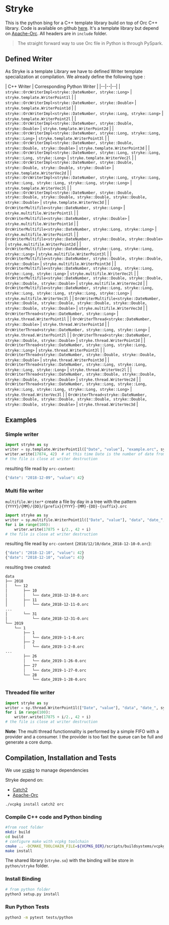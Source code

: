 # Stryke

This is the python bing for a C++ template library build on top of Orc C++ library. Code is available on github [here](https://github.com/edmBernard/Stryke). It's a template library but depend on [Apache-Orc](https://orc.apache.org/). All headers are in `include` folder.

> The straight forward way to use Orc file in Python is through PySpark.

## Defined Writer

As Stryke is a template Library we have to defined Writer template specialization at compilation. We already define the following type :

| C++ Writer | Corresponding Python Writer |
|--|--|--|
| `stryke::OrcWriterImpl<stryke::DateNumber, stryke::Long>` | `stryke.template.WriterPoint1l` |
| `stryke::OrcWriterImpl<stryke::DateNumber, stryke::Double>` | `stryke.template.WriterPoint1d` |
| `stryke::OrcWriterImpl<stryke::DateNumber, stryke::Long, stryke::Long>` | `stryke.template.WriterPoint2l` |
| `stryke::OrcWriterImpl<stryke::DateNumber, stryke::Double, stryke::Double>` | `stryke.template.WriterPoint2d` |
| `stryke::OrcWriterImpl<stryke::DateNumber, stryke::Long, stryke::Long, stryke::Long>` | `stryke.template.WriterPoint3l` |
| `stryke::OrcWriterImpl<stryke::DateNumber, stryke::Double, stryke::Double, stryke::Double>` | `stryke.template.WriterPoint3d` |
| `stryke::OrcWriterImpl<stryke::DateNumber, stryke::Long, stryke::Long, stryke::Long, stryke::Long>` | `stryke.template.WriterVec2l` |
| `stryke::OrcWriterImpl<stryke::DateNumber, stryke::Double, stryke::Double, stryke::Double, stryke::Double>` | `stryke.template.WriterVec2d` |
| `stryke::OrcWriterImpl<stryke::DateNumber, stryke::Long, stryke::Long, stryke::Long, stryke::Long, stryke::Long, stryke::Long>` | `stryke.template.WriterVec3l` |
| `stryke::OrcWriterImpl<stryke::DateNumber, stryke::Double, stryke::Double, stryke::Double, stryke::Double, stryke::Double, stryke::Double>` | `stryke.template.WriterVec3d` |
| `OrcWriterMultifile<stryke::DateNumber, stryke::Long>` | `stryke.multifile.WriterPoint1l` |
| `OrcWriterMultifile<stryke::DateNumber, stryke::Double>` | `stryke.multifile.WriterPoint1d` |
| `OrcWriterMultifile<stryke::DateNumber, stryke::Long, stryke::Long>` | `stryke.multifile.WriterPoint2l` |
| `OrcWriterMultifile<stryke::DateNumber, stryke::Double, stryke::Double>` | `stryke.multifile.WriterPoint2d` |
| `OrcWriterMultifile<stryke::DateNumber, stryke::Long, stryke::Long, stryke::Long>` | `stryke.multifile.WriterPoint3l` |
| `OrcWriterMultifile<stryke::DateNumber, stryke::Double, stryke::Double, stryke::Double>` | `stryke.multifile.WriterPoint3d` |
| `OrcWriterMultifile<stryke::DateNumber, stryke::Long, stryke::Long, stryke::Long, stryke::Long>` | `stryke.multifile.WriterVec2l` |
| `OrcWriterMultifile<stryke::DateNumber, stryke::Double, stryke::Double, stryke::Double, stryke::Double>` | `stryke.multifile.WriterVec2d` |
| `OrcWriterMultifile<stryke::DateNumber, stryke::Long, stryke::Long, stryke::Long, stryke::Long, stryke::Long, stryke::Long>` | `stryke.multifile.WriterVec3l` |
| `OrcWriterMultifile<stryke::DateNumber, stryke::Double, stryke::Double, stryke::Double, stryke::Double, stryke::Double, stryke::Double>` | `stryke.multifile.WriterVec3d` |
| `OrcWriterThread<stryke::DateNumber, stryke::Long>` | `stryke.thread.WriterPoint1l` |
| `OrcWriterThread<stryke::DateNumber, stryke::Double>` | `stryke.thread.WriterPoint1d` |
| `OrcWriterThread<stryke::DateNumber, stryke::Long, stryke::Long>` | `stryke.thread.WriterPoint2l` |
| `OrcWriterThread<stryke::DateNumber, stryke::Double, stryke::Double>` | `stryke.thread.WriterPoint2d` |
| `OrcWriterThread<stryke::DateNumber, stryke::Long, stryke::Long, stryke::Long>` | `stryke.thread.WriterPoint3l` |
| `OrcWriterThread<stryke::DateNumber, stryke::Double, stryke::Double, stryke::Double>` | `stryke.thread.WriterPoint3d` |
| `OrcWriterThread<stryke::DateNumber, stryke::Long, stryke::Long, stryke::Long, stryke::Long>` | `stryke.thread.WriterVec2l` |
| `OrcWriterThread<stryke::DateNumber, stryke::Double, stryke::Double, stryke::Double, stryke::Double>` | `stryke.thread.WriterVec2d` |
| `OrcWriterThread<stryke::DateNumber, stryke::Long, stryke::Long, stryke::Long, stryke::Long, stryke::Long, stryke::Long>` | `stryke.thread.WriterVec3l` |
| `OrcWriterThread<stryke::DateNumber, stryke::Double, stryke::Double, stryke::Double, stryke::Double, stryke::Double, stryke::Double>` | `stryke.thread.WriterVec3d` |

## Examples

### Simple writer

```python
import stryke as sy
writer = sy.template.WriterPoint1l(["Date", "value"], "example.orc", sy.WriterOptions())
writer.write(17874, 42)  # at this time Date is the number of date from 1970.
# the file is close at writer destruction
```

resulting file read by `orc-content`:
```python
{"date": "2018-12-09", "value": 42}
```

### Multi file writer

`multifile.Writer*` create a file by day in a tree with the pattern `{YYYY}/{MM}/{DD}/{prefix}{YYYY}-{MM}-{DD}-{suffix}.orc`
```python
import stryke as sy
writer = sy.multifile.WriterPoint1l(["Date", "value"], "data", "date_", sy.WriterOptions())
for i in range(100):
    writer.write(17875 + i/2., 42 + i)
# the file is close at writer destruction
```

resulting file read by `orc-content` (`2018/12/10/date_2018-12-10-0.orc`):
```python
{"date": "2018-12-10", "value": 42}
{"date": "2018-12-10", "value": 43}
```

resulting tree created:
```bash
data
├── 2018
│   └── 12
│       ├── 10
│       │   └── date_2018-12-10-0.orc
│       ├── 11
│       │   └── date_2018-12-11-0.orc
...
│       └── 31
│           └── date_2018-12-31-0.orc
└── 2019
    └── 1
        ├── 1
        │   └── date_2019-1-1-0.orc
        ├── 2
        │   └── date_2019-1-2-0.orc
...
        ├── 26
        │   └── date_2019-1-26-0.orc
        ├── 27
        │   └── date_2019-1-27-0.orc
        └── 28
            └── date_2019-1-28-0.orc
```

### Threaded file writer

```python
import stryke as sy
writer = sy.thread.WriterPoint1l(["Date", "value"], "data", "date_", sy.WriterOptions())
for i in range(100):
    writer.write(17875 + i/2., 42 + i)
# the file is close at writer destruction
```

**Note**: The multi thread functionnality is performed by a simple FIFO with a provider and a consumer. I the provider is too fast the queue can be full and generate a core dump.

## Compilation, Installation and Tests

We use [vcpkg](https://github.com/Microsoft/vcpkg) to manage dependencies

Stryke depend on:
* [Catch2](https://github.com/catchorg/Catch2)
* [Apache-Orc](https://orc.apache.org/)

```
./vcpkg install catch2 orc
```

### Compile C++ code and Python binding

```bash
#from root folder
mkdir build
cd build
# configure make with vcpkg toolchain
cmake .. -DCMAKE_TOOLCHAIN_FILE=${VCPKG_DIR}/scripts/buildsystems/vcpkg.cmake -DBUILD_PYTHON_BINDING
make install
```

The shared library (`stryke.so`) with the binding will be store in `python/stryke` folder.

### Install Binding

```bash
# from python folder
python3 setup.py install
```

### Run Python Tests

```bash
python3 -m pytest tests/python
```

